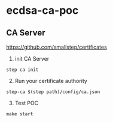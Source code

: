 # ecdsa-ca-poc

## CA Server
https://github.com/smallstep/certificates

1. init CA Server
```shell
step ca init
```

2. Run your certificate authority
```shell
step-ca $(step path)/config/ca.json
```

3. Test POC
```shell
make start
```